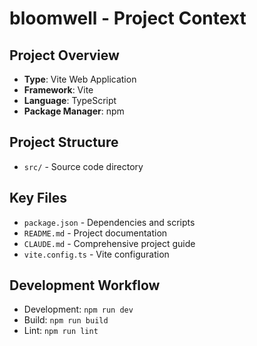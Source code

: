 # bloomwell - Project Context

## Project Overview
- **Type**: Vite Web Application
- **Framework**: Vite
- **Language**: TypeScript
- **Package Manager**: npm

## Project Structure
- `src/` - Source code directory

## Key Files
- `package.json` - Dependencies and scripts
- `README.md` - Project documentation
- `CLAUDE.md` - Comprehensive project guide
- `vite.config.ts` - Vite configuration

## Development Workflow
- Development: `npm run dev`
- Build: `npm run build`
- Lint: `npm run lint`
